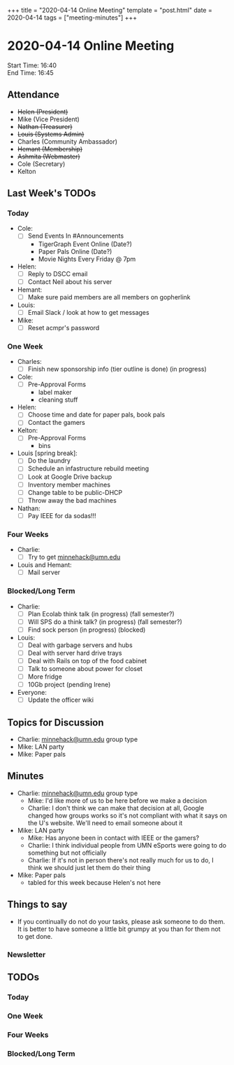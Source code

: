 +++
title = "2020-04-14 Online Meeting"
template = "post.html"
date = 2020-04-14
tags = ["meeting-minutes"]
+++
# 2020-04-14 Online Meeting

Start Time: 16:40  
End Time:   16:45  

## Attendance
- ~~Helen      (President)~~
- Mike       (Vice President)
- ~~Nathan     (Treasurer)~~
- ~~Louis      (Systems Admin)~~
- Charles    (Community Ambassador)
- ~~Hemant     (Membership)~~
- ~~Ashmita    (Webmaster)~~
- Cole       (Secretary)
- Kelton

## Last Week's TODOs
### Today
- Cole:
  - [ ] Send Events In #Announcements
    - TigerGraph Event Online (Date?)
    - Paper Pals Online (Date?)
    - Movie Nights Every Friday @ 7pm
- Helen:
  - [ ] Reply to DSCC email
  - [ ] Contact Neil about his server
- Hemant:
  - [ ] Make sure paid members are all members on gopherlink
- Louis:
  - [ ] Email Slack / look at how to get messages
- Mike:
  - [ ] Reset acmpr's password
### One Week
- Charles:
  - [ ] Finish new sponsorship info (tier outline is done) (in progress)
- Cole:
  - [ ] Pre-Approval Forms
    - label maker
    - cleaning stuff
- Helen:
  - [ ] Choose time and date for paper pals, book pals
  - [ ] Contact the gamers
- Kelton:
  - [ ] Pre-Approval Forms
    - bins
- Louis [spring break]:
  - [ ] Do the laundry
  - [ ] Schedule an infastructure rebuild meeting
  - [ ] Look at Google Drive backup
  - [ ] Inventory member machines
  - [ ] Change table to be public-DHCP
  - [ ] Throw away the bad machines
- Nathan:
  - [ ] Pay IEEE for da sodas!!!
### Four Weeks
- Charlie:
  - [ ] Try to get minnehack@umn.edu
- Louis and Hemant:
  - [ ] Mail server
### Blocked/Long Term
- Charlie:
  - [ ] Plan Ecolab think talk (in progress) (fall semester?)
  - [ ] Will SPS do a think talk? (in progress) (fall semester?)
  - [ ] Find sock person (in progress) (blocked)
- Louis:
  - [ ] Deal with garbage servers and hubs
  - [ ] Deal with server hard drive trays
  - [ ] Deal with Rails on top of the food cabinet
  - [ ] Talk to someone about power for closet
  - [ ] More fridge
  - [ ] 10Gb project (pending Irene)
- Everyone:
  - [ ] Update the officer wiki

## Topics for Discussion
- Charlie: minnehack@umn.edu group type
- Mike: LAN party
- Mike: Paper pals

## Minutes
- Charlie: minnehack@umn.edu group type
  - Mike: I'd like more of us to be here before we make a decision
  - Charlie: I don't think we can make that decision at all, Google changed how groups works so it's not compliant with what it says on the U's website. We'll need to email someone about it
- Mike: LAN party
  - Mike: Has anyone been in contact with IEEE or the gamers?
  - Charlie: I think individual people from UMN eSports were going to do something but not officially
  - Charlie: If it's not in person there's not really much for us to do, I think we should just let them do their thing
- Mike: Paper pals
  - tabled for this week because Helen's not here

## Things to say
- If you continually do not do your tasks, please ask someone to do them. It is better to have someone a little bit grumpy at you than for them not to get done.

### Newsletter


## TODOs
### Today

### One Week

### Four Weeks

### Blocked/Long Term

